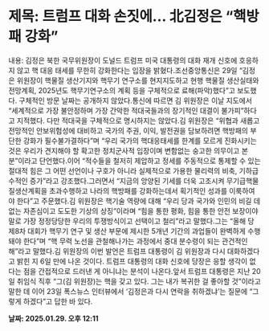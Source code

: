 # **제목: 트럼프 대화 손짓에… 北김정은 “핵방패 강화”**

  내용: 김정은 북한 국무위원장이 도널드 트럼프 미국 대통령의 대화 재개 신호에 호응하지 않고 핵 대응 태세를 무한히 강화한다는 입장을 밝혔다.조선중앙통신은 29일 “김정은 위원장이 핵물질 생산기지와 핵무기 연구소를 현지지도하고 현행 핵물질 생산실태와 전망계획, 2025년도 핵무기연구소의 계획 등을 구체적으로 료해(파악)했다”고 보도했다. 구체적인 방문 날짜는 공개하지 않았다.통신에 따르면 김 위원장은 이날 지도에서 “세계적으로 가장 불안정하며 가장 간악한 적대국들과의 장기적인 대결이 불가피”하다고 지적했다. 다만 적대국을 구체적으로 명시하지는 않았다.김 위원장은 “위협과 새롭고 전망적인 안보위험성에 대비하고 국가의 주권, 이익, 발전권을 담보하려면 핵방패의 부단한 강화가 필수불가결하다”며 “우리 국가의 핵대응태세를 한계를 모르게 진화시키는 것은 우리가 견지해야 할 확고한 정치군사적 입장이며 변함없는 숭고한 의무이고 본분”이라고 단언했다.이어 “적수들을 철저히 제압하고 정세를 주동적으로 통제할 수 있는 절대적 힘은 그 어떤 선언이나 구호가 아니라 실제적으로 가용한 물리력의 비축, 기하급수적인 증가”라고 강조했다.그러면서 “지금의 앙양된 기세를 더욱 고조시켜 무기급핵물질생산계획을 초과수행하고 나라의 핵방패를 강화하는데서 획기적인 성과를 이룩하여야 한다”고 주문했다.김 위원장은 핵기술 역량에 대해 “우리 당과 국가와 인민의 비길 데 없는 자존심이고 도도한 기상의 상징”이라며 “힘을 통한 평화, 힘을 통한 안전 보장이야말로 가장 정정당당한 우리의 투쟁방식이고 선택이고 철리”라고 말했다.그는 “올해 당 제8차 대회가 핵무기 연구 및 생산 부문에 제시한 5개년 기간의 과업들이 완벽하게 수행돼야 한다”며 “핵 무력 노선을 관철해나가는 과정에서 중대 분수령이 되는 관건적인 해”라고 말했다.김 위원장의 이번 발언은 트럼프 대통령이 김 위원장과 다시 대화하겠다고 밝힌 지 6일 만에 나온 것이다. 트럼프 대통령의 대화 신호에 당장은 응할 생각이 없다는 점을 간접적으로 드러낸 게 아니냐는 분석이 나온다.앞서 트럼프 대통령은 지난 20일 취임식 직후 “그(김 위원장)는 핵을 갖고 있다. 그는 내가 복귀한 걸 좋아할 것”이라고 말한 데 이어 23일 폭스뉴스 인터뷰에서 ‘김정은과 다시 연락을 취하겠냐’는 질문에 “그렇게 하겠다”고 답한 바 있다.

  **날짜: 2025.01.29. 오후 12:11**